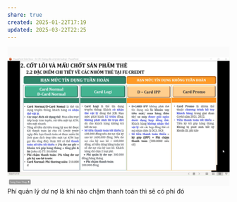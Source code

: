 ```yaml
---
share: true
created: 2025-01-22T17:19
updated: 2025-03-22T22:25
---
```

![Pasted image 20250122171929.png](../../../../../assets/attachments/Pasted%20image%2020250122171929.png)
Phí quản lý dư nợ là khi nào chậm thanh toán thì sẽ có phí đó
